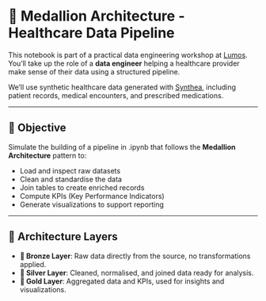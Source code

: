 # 🏥 Medallion Architecture - Healthcare Data Pipeline

This notebook is part of a practical data engineering workshop at [Lumos](https://lumos-consulting.at/). You’ll take up the role of a **data engineer** helping a healthcare provider make sense of their data using a structured pipeline.

We’ll use synthetic healthcare data generated with [Synthea](https://synthea.mitre.org), including patient records, medical encounters, and prescribed medications.

---

## 🎯 Objective

Simulate the building of a pipeline in .ipynb that follows the **Medallion Architecture** pattern to:

- Load and inspect raw datasets
- Clean and standardise the data
- Join tables to create enriched records
- Compute KPIs (Key Performance Indicators)
- Generate visualizations to support reporting

---

## 🧱 Architecture Layers

- **🥉 Bronze Layer**: Raw data directly from the source, no transformations applied.
- **🥈 Silver Layer**: Cleaned, normalised, and joined data ready for analysis.
- **🥇 Gold Layer**: Aggregated data and KPIs, used for insights and visualizations.
